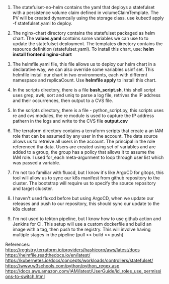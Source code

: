 1. The statefulset-no-helm contains the yaml that deploys a statefulset with a persistence volume claim defined in volumeClaimTemplate. The PV will be created dynamcally using the storage class. use kubectl apply -f statefulset.yaml to deploy.

2. The nginx-chart directory contains the statefulset packaged as helm chart. The **values.yaml** contains some variables we can use to to update the statefulset deployment. The templates directory contains the resource definition (statefulset.yaml). To install this chart, use: **helm install frontend nginx-chart**

3. The helmfile.yaml file, this file allows us to deploy our helm chart in a declarative way, we can also override some variables usinf set. This helmfile install our chart in two environments, each with different namespace and replicaCount. Use **helmfile apply** to install this chart.

4. In the scripts directory, there is a file **bash_script.sh**, this shell script uses grep, awk, sort and uniq to parse a log file, retrives the IP address and their occurrences, then output to a CVS file.

5. In the scripts directory, there is a file - python_script.py, this scripts uses re and cvs modules, the re module is used to capture the IP address pathern in the logs and write to the CVS file **output.csv**

6. The terraform directory contains a terraform scripts that create a an IAM role that can be assumed by any user in the account. The data source allows us to retreive all users in the account. The principal in the role referenced tha data. Users are created using set of variables and are added to a group, the group has a policy that allows it to assume the IAM role. I used for_each meta-argurment to loop through user list which was passed a variable.

7. I'm not too familiar with fluxcd, but I know it's like ArgoCD for gitops, this tool will allow us to sync our k8s manifest from github repository to the cluster. The bootstrap will require us to specify the source repository and target clucster.

8. I haven't used fluxcd before but using ArgoCD, when we update our releases and push to our repository, this should sync our update to the k8s cluster.

9. I'm not used to tekton pipeline, but I know how to use github action and Jenkins for CI. This setup will use a custom dockerfile and build an image with a tag, then push to the registry. This will involve having multiple stages in the pipeline (pull >> build >> push)


References:
https://registry.terraform.io/providers/hashicorp/aws/latest/docs
https://helmfile.readthedocs.io/en/latest/
https://kubernetes.io/docs/concepts/workloads/controllers/statefulset/
https://www.w3schools.com/python/python_regex.asp
https://docs.aws.amazon.com/IAM/latest/UserGuide/id_roles_use_permissions-to-switch.html
